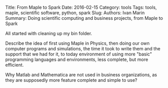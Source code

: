 Title: From Maple to Spark
Date: 2016-02-15
Category: tools
Tags: tools, maple, scientific software, python, spark
Slug: 
Authors: Ivan Marin
Summary: Doing scientific computing and business projects, from Maple to Spark

All started with cleaning up my bin folder.

Describe the idea of first using Maple in Physics, then doing our own computer programs and simulations, the time it took to write them and the support that we had for it, to today environment of using more "basic" programming languages and environments, less complete, but more efficient.

Why Matlab and Mathematica are not used in business organizations, as they are supposedly more feature complete and simple to use?


